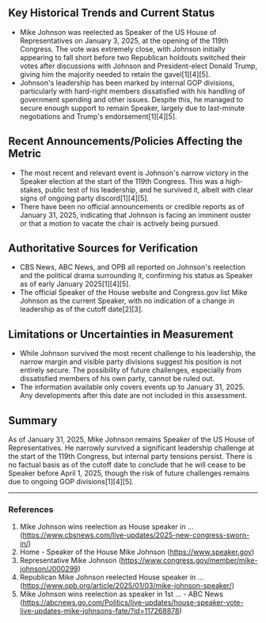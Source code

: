 ## Key Historical Trends and Current Status

- Mike Johnson was reelected as Speaker of the US House of Representatives on January 3, 2025, at the opening of the 119th Congress. The vote was extremely close, with Johnson initially appearing to fall short before two Republican holdouts switched their votes after discussions with Johnson and President-elect Donald Trump, giving him the majority needed to retain the gavel[1][4][5].
- Johnson's leadership has been marked by internal GOP divisions, particularly with hard-right members dissatisfied with his handling of government spending and other issues. Despite this, he managed to secure enough support to remain Speaker, largely due to last-minute negotiations and Trump's endorsement[1][4][5].

## Recent Announcements/Policies Affecting the Metric

- The most recent and relevant event is Johnson's narrow victory in the Speaker election at the start of the 119th Congress. This was a high-stakes, public test of his leadership, and he survived it, albeit with clear signs of ongoing party discord[1][4][5].
- There have been no official announcements or credible reports as of January 31, 2025, indicating that Johnson is facing an imminent ouster or that a motion to vacate the chair is actively being pursued.

## Authoritative Sources for Verification

- CBS News, ABC News, and OPB all reported on Johnson's reelection and the political drama surrounding it, confirming his status as Speaker as of early January 2025[1][4][5].
- The official Speaker of the House website and Congress.gov list Mike Johnson as the current Speaker, with no indication of a change in leadership as of the cutoff date[2][3].

## Limitations or Uncertainties in Measurement

- While Johnson survived the most recent challenge to his leadership, the narrow margin and visible party divisions suggest his position is not entirely secure. The possibility of future challenges, especially from dissatisfied members of his own party, cannot be ruled out.
- The information available only covers events up to January 31, 2025. Any developments after this date are not included in this assessment.

## Summary

As of January 31, 2025, Mike Johnson remains Speaker of the US House of Representatives. He narrowly survived a significant leadership challenge at the start of the 119th Congress, but internal party tensions persist. There is no factual basis as of the cutoff date to conclude that he will cease to be Speaker before April 1, 2025, though the risk of future challenges remains due to ongoing GOP divisions[1][4][5].

---

### References

1. Mike Johnson wins reelection as House speaker in ... (https://www.cbsnews.com/live-updates/2025-new-congress-sworn-in/)
2. Home - Speaker of the House Mike Johnson (https://www.speaker.gov)
3. Representative Mike Johnson (https://www.congress.gov/member/mike-johnson/J000299)
4. Republican Mike Johnson reelected House speaker in ... (https://www.opb.org/article/2025/01/03/mike-johnson-speaker/)
5. Mike Johnson wins reelection as speaker in 1st ... - ABC News (https://abcnews.go.com/Politics/live-updates/house-speaker-vote-live-updates-mike-johnsons-fate/?id=117268878)